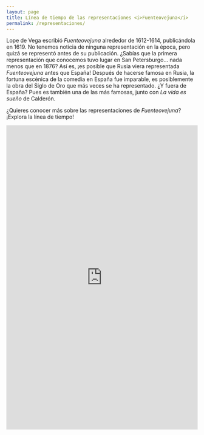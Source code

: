```yaml
---
layout: page
title: Línea de tiempo de las representaciones <i>Fuenteovejuna</i>
permalink: /representaciones/
---
```

Lope de Vega escribió _Fuenteovejuna_ alrededor de 1612-1614, publicándola en 1619. No tenemos noticia de ninguna representación en la época, pero quizá se representó antes de su publicación. ¿Sabías que la primera representación que conocemos tuvo lugar en San Petersburgo... nada menos que en 1876? Así es, ¡es posible que Rusia viera representada _Fuenteovejuna_ antes que España! Después de hacerse famosa en Rusia, la fortuna escénica de la comedia en España fue imparable, es posiblemente la obra del Siglo de Oro que más veces se ha representado. ¿Y fuera de España? Pues es también una de las más famosas, junto con _La vida es sueño_ de Calderón. 

¿Quieres conocer más sobre las representaciones de _Fuenteovejuna_? ¡Explora la línea de tiempo!

<iframe src='https://cdn.knightlab.com/libs/timeline3/latest/embed/index.html?source=1jjTyDDROB_Fnd9_q3W8ZOkG4SFXkxKAFhKTr6a2HUNc&font=Default&lang=en&initial_zoom=2&height=800' width='100%' height='800' webkitallowfullscreen mozallowfullscreen allowfullscreen frameborder='0'></iframe>